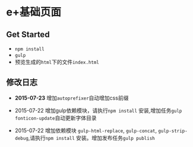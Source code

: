# e+基础页面


## Get Started

* `npm install`
* `gulp`
* 预览生成的`html`下的文件`index.html`


## 修改日志

* **2015-07-23** 增加`autoprefixer`自动增加css前缀

* 2015-07-22 增加gulp依赖模块，请执行`npm install` 安装,增加任务`gulp fonticon-update`自动更新字体目录

* 2015-07-22 增加依赖模块 `gulp-html-replace`, `gulp-concat`, `gulp-strip-debug`,请执行`npm install` 安装。增加发布任务`gulp publish`